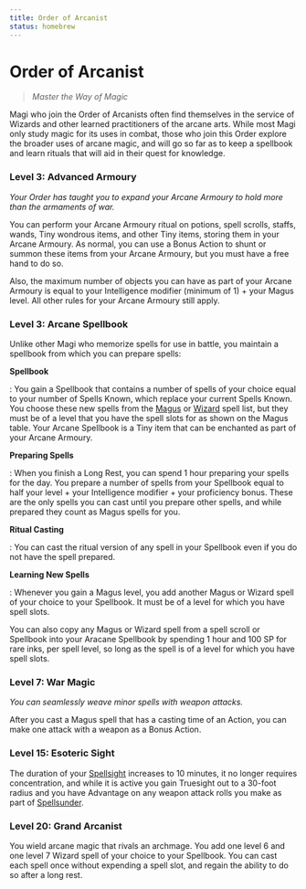```yaml
---
title: Order of Arcanist
status: homebrew
---
```


# Order of Arcanist

> *Master the Way of Magic*

Magi who join the Order of Arcanists often find themselves in the service of Wizards and other learned practitioners of the arcane arts. While most Magi only study magic for its uses in combat, those who join this Order explore the broader uses of arcane magic, and will go so far as to keep a spellbook and learn rituals that will aid in their quest for knowledge.

### Level 3: Advanced Armoury

*Your Order has taught you to expand your Arcane Armoury to hold more than the armaments of war.*

You can perform your Arcane Armoury ritual on potions, spell scrolls, staffs, wands, Tiny wondrous items, and other Tiny items, storing them in your Arcane Armoury. As normal, you can use a Bonus Action to shunt or summon these items from your Arcane Armoury, but you must have a free hand to do so.

Also, the maximum number of objects you can have as part of your Arcane Armoury is equal to your Intelligence modifier (minimum of 1) + your Magus level. All other rules for your Arcane Armoury still apply.

### Level 3: Arcane Spellbook

Unlike other Magi who memorize spells for use in battle, you maintain a spellbook from which you can prepare spells:

**Spellbook**

:   You gain a Spellbook that contains a number of spells of your choice equal to your number of Spells Known, which replace your current Spells Known. You choose these new spells from the [Magus] or [Wizard] spell list, but they must be of a level that you have the spell slots for as shown on the Magus table. Your Arcane Spellbook is a Tiny item that can be enchanted as part of your Arcane Armoury.

**Preparing Spells**

:   When you finish a Long Rest, you can spend 1 hour preparing your spells for the day. You prepare a number of spells from your Spellbook equal to half your level + your Intelligence modifier + your proficiency bonus. These are the only spells you can cast until you prepare other spells, and while prepared they count as Magus spells for you.

**Ritual Casting**

:   You can cast the ritual version of any spell in your Spellbook even if you do not have the spell prepared.

**Learning New Spells**

:   Whenever you gain a Magus level, you add another Magus or Wizard spell of your choice to your Spellbook. It must be of a level for which you have spell slots.

You can also copy any Magus or Wizard spell from a spell scroll or Spellbook into your Aracane Spellbook by spending 1 hour and 100 SP for rare inks, per spell level, so long as the spell is of a level for which you have spell slots.

### Level 7: War Magic

*You can seamlessly weave minor spells with weapon attacks.*

After you cast a Magus spell that has a casting time of an Action, you can make one attack with a weapon as a Bonus Action.

### Level 15: Esoteric Sight

The duration of your [Spellsight] increases to 10 minutes, it no longer requires concentration, and while it is active you gain Truesight out to a 30-foot radius and you have Advantage on any weapon attack rolls you make as part of [Spellsunder].

### Level 20: Grand Arcanist

You wield arcane magic that rivals an archmage. You add one level 6 and one level 7 Wizard spell of your choice to your Spellbook. You can cast each spell once without expending a spell slot, and regain the ability to do so after a long rest.

[Magus]: ../../spells/class-specific/magus.md
[Wizard]: ../../spells/class-specific/wizard.md

[Spellsight]: index.md#level-5-spellsight
[Spellsunder]: index.md#level-9-spellsunder